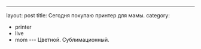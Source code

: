 --- 
layout: post 
title: Сегодня покупаю принтер для мамы. 
category: 
- printer 
- live 
- mom 
--- Цветной. Сублимационный.

